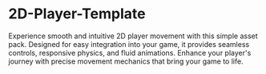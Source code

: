 # 2D-Player-Template
 Experience smooth and intuitive 2D player movement with this simple asset pack. 
 Designed for easy integration into your game, it provides seamless controls, responsive physics, and fluid animations. 
 Enhance your player's journey with precise movement mechanics that bring your game to life.

